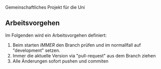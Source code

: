 Gemeinschaftliches Projekt für die Uni

## Arbeitsvorgehen
Im Folgenden wird ein Arbeitsvorgehen definiert:
1. Beim starten *IMMER* den Branch prüfen und im normallfall auf "development" setzen.
2. Immer die aktuelle Version via "pull-request" aus dem Branch ziehen
3. Alle Änderungen sofort pushen und commiten

